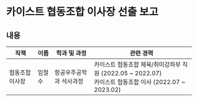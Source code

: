 카이스트 협동조합 이사장 선출 보고
===

## 내용

| 직책 | 이름 | 학과 및 과정 | 관련 경력 | 
|---|---|---|---|
| 협동조합 이사장 | 임철수 | 항공우주공학과 석사과정 | 카이스트 협동조합 체육/취미강좌부 직원 (2022.05 ~ 2022.07)<br>카이스트 협동조합 이사 (2022.07 ~ 2023.02)| 